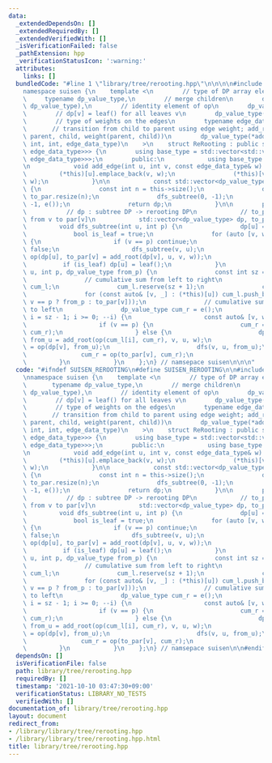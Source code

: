 ```yaml
---
data:
  _extendedDependsOn: []
  _extendedRequiredBy: []
  _extendedVerifiedWith: []
  _isVerificationFailed: false
  _pathExtension: hpp
  _verificationStatusIcon: ':warning:'
  attributes:
    links: []
  bundledCode: "#line 1 \"library/tree/rerooting.hpp\"\n\n\n\n#include <vector>\n\n\
    namespace suisen {\n    template <\n        // type of DP array elements\n   \
    \     typename dp_value_type,\n        // merge children\n        dp_value_type(*op)(dp_value_type,\
    \ dp_value_type),\n        // identity element of op\n        dp_value_type(*e)(),\n\
    \        // dp[v] = leaf() for all leaves v\n        dp_value_type(*leaf)(),\n\
    \        // type of weights on the edges\n        typename edge_data_type,\n \
    \       // transition from child to parent using edge weight; add_root(dp[child],\
    \ parent, child, weight(parent, child))\n        dp_value_type(*add_root)(dp_value_type,\
    \ int, int, edge_data_type)\n    >\n    struct ReRooting : public std::vector<std::vector<std::pair<int,\
    \ edge_data_type>>> {\n        using base_type = std::vector<std::vector<std::pair<int,\
    \ edge_data_type>>>;\n        public:\n            using base_type::base_type;\n\
    \n            void add_edge(int u, int v, const edge_data_type& w) {\n       \
    \         (*this)[u].emplace_back(v, w);\n                (*this)[v].emplace_back(u,\
    \ w);\n            }\n\n            const std::vector<dp_value_type>& rerooting()\
    \ {\n                const int n = this->size();\n                dp.resize(n),\
    \ to_par.resize(n);\n                dfs_subtree(0, -1);\n                dfs(0,\
    \ -1, e());\n                return dp;\n            }\n\n        private:\n \
    \           // dp : subtree DP -> rerooting DP\n            // to_par[v] : transition\
    \ from v to par[v]\n            std::vector<dp_value_type> dp, to_par;\n\n   \
    \         void dfs_subtree(int u, int p) {\n                dp[u] = e();\n   \
    \             bool is_leaf = true;\n                for (auto [v, w] : (*this)[u])\
    \ {\n                    if (v == p) continue;\n                    is_leaf =\
    \ false;\n                    dfs_subtree(v, u);\n                    dp[u] =\
    \ op(dp[u], to_par[v] = add_root(dp[v], u, v, w));\n                }\n      \
    \          if (is_leaf) dp[u] = leaf();\n            }\n            void dfs(int\
    \ u, int p, dp_value_type from_p) {\n                const int sz = (*this)[u].size();\n\
    \                // cumulative sum from left to right\n                std::vector<dp_value_type>\
    \ cum_l;\n                cum_l.reserve(sz + 1);\n                cum_l.push_back(e());\n\
    \                for (const auto& [v, _] : (*this)[u]) cum_l.push_back(op(cum_l.back(),\
    \ v == p ? from_p : to_par[v]));\n                // cumulative sum from right\
    \ to left\n                dp_value_type cum_r = e();\n                for (int\
    \ i = sz - 1; i >= 0; --i) {\n                    const auto& [v, w] = (*this)[u][i];\n\
    \                    if (v == p) {\n                        cum_r = op(from_p,\
    \ cum_r);\n                    } else {\n                        dp_value_type\
    \ from_u = add_root(op(cum_l[i], cum_r), v, u, w);\n                        dp[v]\
    \ = op(dp[v], from_u);\n                        dfs(v, u, from_u);\n         \
    \               cum_r = op(to_par[v], cum_r);\n                    }\n       \
    \         }\n            }\n    };\n} // namsepace suisen\n\n\n"
  code: "#ifndef SUISEN_REROOTING\n#define SUISEN_REROOTING\n\n#include <vector>\n\
    \nnamespace suisen {\n    template <\n        // type of DP array elements\n \
    \       typename dp_value_type,\n        // merge children\n        dp_value_type(*op)(dp_value_type,\
    \ dp_value_type),\n        // identity element of op\n        dp_value_type(*e)(),\n\
    \        // dp[v] = leaf() for all leaves v\n        dp_value_type(*leaf)(),\n\
    \        // type of weights on the edges\n        typename edge_data_type,\n \
    \       // transition from child to parent using edge weight; add_root(dp[child],\
    \ parent, child, weight(parent, child))\n        dp_value_type(*add_root)(dp_value_type,\
    \ int, int, edge_data_type)\n    >\n    struct ReRooting : public std::vector<std::vector<std::pair<int,\
    \ edge_data_type>>> {\n        using base_type = std::vector<std::vector<std::pair<int,\
    \ edge_data_type>>>;\n        public:\n            using base_type::base_type;\n\
    \n            void add_edge(int u, int v, const edge_data_type& w) {\n       \
    \         (*this)[u].emplace_back(v, w);\n                (*this)[v].emplace_back(u,\
    \ w);\n            }\n\n            const std::vector<dp_value_type>& rerooting()\
    \ {\n                const int n = this->size();\n                dp.resize(n),\
    \ to_par.resize(n);\n                dfs_subtree(0, -1);\n                dfs(0,\
    \ -1, e());\n                return dp;\n            }\n\n        private:\n \
    \           // dp : subtree DP -> rerooting DP\n            // to_par[v] : transition\
    \ from v to par[v]\n            std::vector<dp_value_type> dp, to_par;\n\n   \
    \         void dfs_subtree(int u, int p) {\n                dp[u] = e();\n   \
    \             bool is_leaf = true;\n                for (auto [v, w] : (*this)[u])\
    \ {\n                    if (v == p) continue;\n                    is_leaf =\
    \ false;\n                    dfs_subtree(v, u);\n                    dp[u] =\
    \ op(dp[u], to_par[v] = add_root(dp[v], u, v, w));\n                }\n      \
    \          if (is_leaf) dp[u] = leaf();\n            }\n            void dfs(int\
    \ u, int p, dp_value_type from_p) {\n                const int sz = (*this)[u].size();\n\
    \                // cumulative sum from left to right\n                std::vector<dp_value_type>\
    \ cum_l;\n                cum_l.reserve(sz + 1);\n                cum_l.push_back(e());\n\
    \                for (const auto& [v, _] : (*this)[u]) cum_l.push_back(op(cum_l.back(),\
    \ v == p ? from_p : to_par[v]));\n                // cumulative sum from right\
    \ to left\n                dp_value_type cum_r = e();\n                for (int\
    \ i = sz - 1; i >= 0; --i) {\n                    const auto& [v, w] = (*this)[u][i];\n\
    \                    if (v == p) {\n                        cum_r = op(from_p,\
    \ cum_r);\n                    } else {\n                        dp_value_type\
    \ from_u = add_root(op(cum_l[i], cum_r), v, u, w);\n                        dp[v]\
    \ = op(dp[v], from_u);\n                        dfs(v, u, from_u);\n         \
    \               cum_r = op(to_par[v], cum_r);\n                    }\n       \
    \         }\n            }\n    };\n} // namsepace suisen\n\n#endif // SUISEN_REROOTING\n"
  dependsOn: []
  isVerificationFile: false
  path: library/tree/rerooting.hpp
  requiredBy: []
  timestamp: '2021-10-10 03:47:30+09:00'
  verificationStatus: LIBRARY_NO_TESTS
  verifiedWith: []
documentation_of: library/tree/rerooting.hpp
layout: document
redirect_from:
- /library/library/tree/rerooting.hpp
- /library/library/tree/rerooting.hpp.html
title: library/tree/rerooting.hpp
---
```

